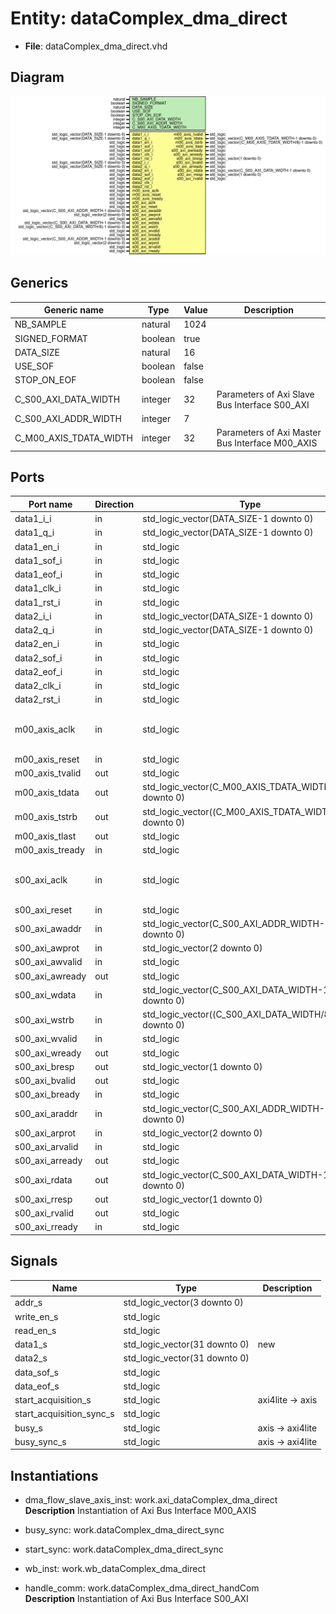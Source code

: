 # Entity: dataComplex_dma_direct

- **File**: dataComplex_dma_direct.vhd
## Diagram

![Diagram](dataComplex_dma_direct.svg "Diagram")
## Generics

| Generic name           | Type    | Value | Description                                      |
| ---------------------- | ------- | ----- | ------------------------------------------------ |
| NB_SAMPLE              | natural | 1024  |                                                  |
| SIGNED_FORMAT          | boolean | true  |                                                  |
| DATA_SIZE              | natural | 16    |                                                  |
| USE_SOF                | boolean | false |                                                  |
| STOP_ON_EOF            | boolean | false |                                                  |
| C_S00_AXI_DATA_WIDTH   | integer | 32    | Parameters of Axi Slave Bus Interface S00_AXI    |
| C_S00_AXI_ADDR_WIDTH   | integer | 7     |                                                  |
| C_M00_AXIS_TDATA_WIDTH | integer | 32    | Parameters of Axi Master Bus Interface M00_AXIS  |
## Ports

| Port name       | Direction | Type                                                    | Description                                |
| --------------- | --------- | ------------------------------------------------------- | ------------------------------------------ |
| data1_i_i       | in        | std_logic_vector(DATA_SIZE-1 downto 0)                  | chan1                                      |
| data1_q_i       | in        | std_logic_vector(DATA_SIZE-1 downto 0)                  |                                            |
| data1_en_i      | in        | std_logic                                               |                                            |
| data1_sof_i     | in        | std_logic                                               |                                            |
| data1_eof_i     | in        | std_logic                                               |                                            |
| data1_clk_i     | in        | std_logic                                               |                                            |
| data1_rst_i     | in        | std_logic                                               |                                            |
| data2_i_i       | in        | std_logic_vector(DATA_SIZE-1 downto 0)                  | chan2                                      |
| data2_q_i       | in        | std_logic_vector(DATA_SIZE-1 downto 0)                  |                                            |
| data2_en_i      | in        | std_logic                                               |                                            |
| data2_sof_i     | in        | std_logic                                               |                                            |
| data2_eof_i     | in        | std_logic                                               |                                            |
| data2_clk_i     | in        | std_logic                                               |                                            |
| data2_rst_i     | in        | std_logic                                               |                                            |
| m00_axis_aclk   | in        | std_logic                                               | Ports of Axi Master Bus Interface M00_AXIS |
| m00_axis_reset  | in        | std_logic                                               |                                            |
| m00_axis_tvalid | out       | std_logic                                               |                                            |
| m00_axis_tdata  | out       | std_logic_vector(C_M00_AXIS_TDATA_WIDTH-1 downto 0)     |                                            |
| m00_axis_tstrb  | out       | std_logic_vector((C_M00_AXIS_TDATA_WIDTH/8)-1 downto 0) |                                            |
| m00_axis_tlast  | out       | std_logic                                               |                                            |
| m00_axis_tready | in        | std_logic                                               |                                            |
| s00_axi_aclk    | in        | std_logic                                               | Ports of Axi Slave Bus Interface S00_AXI   |
| s00_axi_reset   | in        | std_logic                                               |                                            |
| s00_axi_awaddr  | in        | std_logic_vector(C_S00_AXI_ADDR_WIDTH-1 downto 0)       |                                            |
| s00_axi_awprot  | in        | std_logic_vector(2 downto 0)                            |                                            |
| s00_axi_awvalid | in        | std_logic                                               |                                            |
| s00_axi_awready | out       | std_logic                                               |                                            |
| s00_axi_wdata   | in        | std_logic_vector(C_S00_AXI_DATA_WIDTH-1 downto 0)       |                                            |
| s00_axi_wstrb   | in        | std_logic_vector((C_S00_AXI_DATA_WIDTH/8)-1 downto 0)   |                                            |
| s00_axi_wvalid  | in        | std_logic                                               |                                            |
| s00_axi_wready  | out       | std_logic                                               |                                            |
| s00_axi_bresp   | out       | std_logic_vector(1 downto 0)                            |                                            |
| s00_axi_bvalid  | out       | std_logic                                               |                                            |
| s00_axi_bready  | in        | std_logic                                               |                                            |
| s00_axi_araddr  | in        | std_logic_vector(C_S00_AXI_ADDR_WIDTH-1 downto 0)       |                                            |
| s00_axi_arprot  | in        | std_logic_vector(2 downto 0)                            |                                            |
| s00_axi_arvalid | in        | std_logic                                               |                                            |
| s00_axi_arready | out       | std_logic                                               |                                            |
| s00_axi_rdata   | out       | std_logic_vector(C_S00_AXI_DATA_WIDTH-1 downto 0)       |                                            |
| s00_axi_rresp   | out       | std_logic_vector(1 downto 0)                            |                                            |
| s00_axi_rvalid  | out       | std_logic                                               |                                            |
| s00_axi_rready  | in        | std_logic                                               |                                            |
## Signals

| Name                     | Type                          | Description        |
| ------------------------ | ----------------------------- | ------------------ |
| addr_s                   | std_logic_vector(3 downto 0)  |                    |
| write_en_s               | std_logic                     |                    |
|  read_en_s               | std_logic                     |                    |
| data1_s                  | std_logic_vector(31 downto 0) |  new               |
| data2_s                  | std_logic_vector(31 downto 0) |                    |
| data_sof_s               | std_logic                     |                    |
| data_eof_s               | std_logic                     |                    |
| start_acquisition_s      | std_logic                     |  axi4lite -> axis  |
| start_acquisition_sync_s | std_logic                     |                    |
| busy_s                   | std_logic                     |  axis -> axi4lite  |
|  busy_sync_s             | std_logic                     |  axis -> axi4lite  |
## Instantiations

- dma_flow_slave_axis_inst: work.axi_dataComplex_dma_direct
</br>**Description**
 Instantiation of Axi Bus Interface M00_AXIS

- busy_sync: work.dataComplex_dma_direct_sync
- start_sync: work.dataComplex_dma_direct_sync
- wb_inst: work.wb_dataComplex_dma_direct
- handle_comm: work.dataComplex_dma_direct_handCom
</br>**Description**
 Instantiation of Axi Bus Interface S00_AXI

